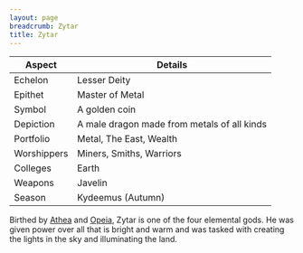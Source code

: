 ```yaml
---
layout: page
breadcrumb: Zytar
title: Zytar
---
```


Aspect | Details
--- | ---
Echelon | Lesser Deity
Epithet | Master of Metal
Symbol | A golden coin
Depiction | A male dragon made from metals of all kinds
Portfolio | Metal, The East, Wealth
Worshippers | Miners, Smiths, Warriors
Colleges | Earth
Weapons | Javelin
Season | Kydeemus (Autumn)

Birthed by [Athea](athea) and [Opeia](opeia), Zytar is one of the four elemental gods.  He was given power over all that is bright and warm and was tasked with creating the lights in the sky and illuminating the land.
